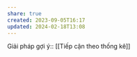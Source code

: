 ```yaml
---
share: true
created: 2023-09-05T16:17
updated: 2024-02-18T13:08
---
```

Giải pháp gợi ý:: [[Tiếp cận theo thống kê]]